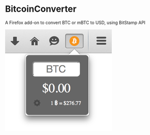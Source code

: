 # BitcoinConverter
A Firefox add-on to convert BTC or mBTC to USD, using BitStamp API

![screenshot](data/screenshot.png)
